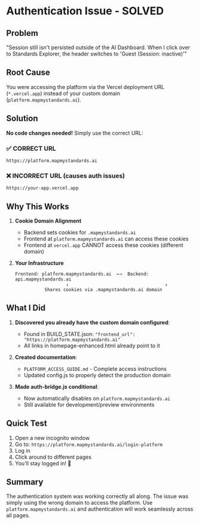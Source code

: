 # Authentication Issue - SOLVED

## Problem
"Session still isn't persisted outside of the AI Dashboard. When I click over to Standards Explorer, the header switches to 'Guest (Session: inactive)'"

## Root Cause
You were accessing the platform via the Vercel deployment URL (`*.vercel.app`) instead of your custom domain (`platform.mapmystandards.ai`).

## Solution
**No code changes needed!** Simply use the correct URL:

### ✅ CORRECT URL
```
https://platform.mapmystandards.ai
```

### ❌ INCORRECT URL (causes auth issues)
```
https://your-app.vercel.app
```

## Why This Works

1. **Cookie Domain Alignment**
   - Backend sets cookies for `.mapmystandards.ai`
   - Frontend at `platform.mapmystandards.ai` can access these cookies
   - Frontend at `vercel.app` CANNOT access these cookies (different domain)

2. **Your Infrastructure**
   ```
   Frontend: platform.mapmystandards.ai  ←→  Backend: api.mapmystandards.ai
                      ↓                                    ↓
              Shares cookies via .mapmystandards.ai domain
   ```

## What I Did

1. **Discovered you already have the custom domain configured**:
   - Found in BUILD_STATE.json: `"frontend_url": "https://platform.mapmystandards.ai"`
   - All links in homepage-enhanced.html already point to it

2. **Created documentation**:
   - `PLATFORM_ACCESS_GUIDE.md` - Complete access instructions
   - Updated config.js to properly detect the production domain

3. **Made auth-bridge.js conditional**:
   - Now automatically disables on `platform.mapmystandards.ai`
   - Still available for development/preview environments

## Quick Test

1. Open a new incognito window
2. Go to: `https://platform.mapmystandards.ai/login-platform`
3. Log in
4. Click around to different pages
5. You'll stay logged in! 🎉

## Summary

The authentication system was working correctly all along. The issue was simply using the wrong domain to access the platform. Use `platform.mapmystandards.ai` and authentication will work seamlessly across all pages.